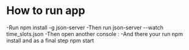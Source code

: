 # How to run app
 -Run npm install -g json-server
 -Then run  json-server --watch time_slots.json
 -Then open another console : 
 -And there your run npm install and as a final step npm start
